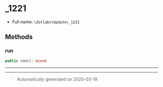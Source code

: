 
# _1221





* Full name: `\Zotlabs\Update\_1221`




## Methods


### run



```php
public run(): mixed
```












***


***
> Automatically generated on 2025-03-19
